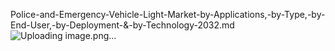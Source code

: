 Police-and-Emergency-Vehicle-Light-Market-by-Applications,-by-Type,-by-End-User,-by-Deployment-&-by-Technology-2032.md
![Uploading image.png…]()
